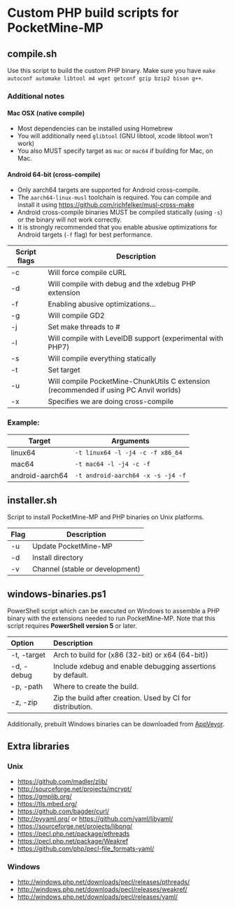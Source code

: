 # Custom PHP build scripts for PocketMine-MP

## compile.sh

Use this script to build the custom PHP binary. Make sure you have ``make autoconf automake libtool m4 wget getconf gzip bzip2 bison g++``.

### Additional notes
#### Mac OSX (native compile)
- Most dependencies can be installed using Homebrew
- You will additionally need `glibtool` (GNU libtool, xcode libtool won't work)
- You also MUST specify target as `mac` or `mac64` if building for Mac, on Mac.

#### Android 64-bit (cross-compile)
- Only aarch64 targets are supported for Android cross-compile.
- The `aarch64-linux-musl` toolchain is required. You can compile and install it using https://github.com/richfelker/musl-cross-make
- Android cross-compile binaries MUST be compiled statically (using `-s`) or the binary will not work correctly.
- It is strongly recommended that you enable abusive optimizations for Android targets (`-f` flag) for best performance.

| Script flags | Description                                                                           |
| ------------ | ------------------------------------------------------------------------------------- |
| -c           | Will force compile cURL                                                               |
| -d           | Will compile with debug and the xdebug PHP extension                                  |
| -f           | Enabling abusive optimizations...                                                     |
| -g           | Will compile GD2                                                                      |
| -j           | Set make threads to #                                                                 |
| -l           | Will compile with LevelDB support (experimental with PHP7)                            |
| -s           | Will compile everything statically                                                    |
| -t           | Set target                                                                            |
| -u           | Will compile PocketMine-ChunkUtils C extension (recommended if using PC Anvil worlds) |
| -x           | Specifies we are doing cross-compile                                                  |

### Example:

| Target          | Arguments                           |
| --------------- | ----------------------------------- |
| linux64         | ``-t linux64 -l -j4 -c -f x86_64``  |
| mac64           | ``-t mac64 -l -j4 -c -f``           |
| android-aarch64 | ``-t android-aarch64 -x -s -j4 -f`` |


## installer.sh

Script to install PocketMine-MP and PHP binaries on Unix platforms.

| Flag   | Description                         |
| ------ | ----------------------------------- |
| -u     | Update PocketMine-MP                |
| -d     | Install directory                   |
| -v     | Channel (stable or development)     |


## windows-binaries.ps1

PowerShell script which can be executed on Windows to assemble a PHP binary with the extensions needed to run PocketMine-MP. Note that this script requires **PowerShell version 5** or later.

| Option | Description |
|:-------|:------------|
| -t, -target | Arch to build for (x86 (32-bit) or x64 (64-bit)) |
| -d, -debug | Include xdebug and enable debugging assertions by default. |
| -p, -path | Where to create the build. |
| -z, -zip | Zip the build after creation. Used by CI for distribution. |

Additionally, prebuilt Windows binaries can be downloaded from [AppVeyor](https://ci.appveyor.com/project/pmmp/php-build-scripts/build/artifacts).


## Extra libraries

### Unix

- https://github.com/madler/zlib/
- http://sourceforge.net/projects/mcrypt/
- https://gmplib.org/
- https://tls.mbed.org/
- https://github.com/bagder/curl/
- http://pyyaml.org/ or https://github.com/yaml/libyaml/
- https://sourceforge.net/projects/libpng/
- https://pecl.php.net/package/pthreads
- https://pecl.php.net/package/Weakref
- https://github.com/php/pecl-file_formats-yaml/

### Windows

- http://windows.php.net/downloads/pecl/releases/pthreads/
- http://windows.php.net/downloads/pecl/releases/weakref/
- http://windows.php.net/downloads/pecl/releases/yaml/
